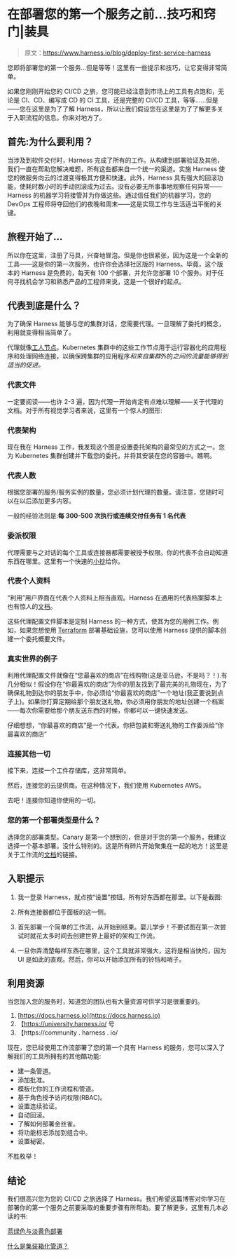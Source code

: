 # 在部署您的第一个服务之前...技巧和窍门|装具

> 原文：<https://www.harness.io/blog/deploy-first-service-harness>

您即将部署您的第一个服务...但是等等！这里有一些提示和技巧，让它变得非常简单。

如果您刚刚开始您的 CI/CD 之旅，您可能已经注意到市场上的工具有点饱和，无论是 CI、CD、编写成 CD 的 CI 工具，还是完整的 CI/CD 工具，等等……但是——您在这里是为了了解 Harness，所以让我们假设您在这里是为了了解更多关于入职流程的信息。你来对地方了。

## 首先:为什么要利用？

当涉及到软件交付时，Harness 完成了所有的工作。从构建到部署验证及其他，我们一直在帮助您解决难题，所有这些都来自一个统一的渠道。实施 Harness 使您的微服务向云的过渡变得极其方便和快速。此外，Harness 具有强大的回滚功能，使耗时数小时的手动回滚成为过去。没有必要无所事事地观察任何异常——Harness 的机器学习将接管并为你做这些。通过信任我们的机器学习，您的 DevOps 工程师将夺回他们的夜晚和周末——这是实现工作与生活适当平衡的关键。

## 旅程开始了…

所以你在这里，注册了马具，兴奋地冒泡。但是你也很紧张，因为这是一个全新的工具——这是你的第一次服务。也许你会选择社区版的 Harness。毕竟，这个版本的 Harness 是免费的，每天有 100 个部署，并允许您部署 10 个服务。对于任何寻找机会学习和熟悉产品的工程师来说，这是一个很好的起点。

## 代表到底是什么？

为了确保 Harness 能够与您的集群对话，您需要代理。一旦理解了委托的概念，利用就变得相当简单了。

代理就像[工人节点](https://docs.oracle.com/en/operating-systems/olcne/1.1/orchestration/worker.html)。Kubernetes 集群中的这些工作节点用于运行容器化的应用程序和处理网络连接，以确保跨集群的应用程序*和来自集群*外的*之间的流量能够得到适当的促进。*

### 代表文件

一定要阅读——也许 2-3 遍，因为代理一开始肯定有点难以理解——关于代理的文档。对于所有视觉学习者来说，这里有一个惊人的图形:

### 代表架构

现在我在 Harness 工作，我发现这个图是设置委托架构的最常见的方式之一。您为 Kubernetes 集群创建并下载您的委托，并将其安装在您的容器中。瞧啊。

### 代表人数

根据您部署的服务/服务实例的数量，您必须计划代理的数量。请注意，您随时可以在以后添加更多内容。

一般的经验法则是:**每 300-500 次执行或连续交付任务有 1 名代表**

### 委派权限

代理需要与之对话的每个工具或连接器都需要被授予权限。你的代表不会自动知道东西在哪里。这里有一个快速的[小抄](https://docs.harness.io/article/11hjhpatqz-connectivity-and-permissions-requirements)给你。

### 代表个人资料

“利用”用户界面在代表个人资料上相当直观。Harness 在通用的代表档案脚本上也有惊人的[文档](https://docs.harness.io/article/nxhlbmbgkj-common-delegate-profile-scripts)。

这些代理配置文件脚本是定制 Harness 的一种方式，使其为您的用例工作。例如，如果您想使用 [Terraform](https://harness.io/blog/terraform-201-tutorial/) 部署基础设施，您可以使用 Harness 提供的脚本创建一个委托概要文件。

### 真实世界的例子

利用代理配置文件就像在“您最喜欢的商店”在线购物(这是亚马逊，不是吗？！).有几分相似！假设你在“你最喜欢的商店”为你的朋友找到了最完美的礼物现在，为了确保礼物到达你的朋友手中，你必须给“你最喜欢的商店”一个地址(我正要说到点子上)。如果你打算定期给那个朋友送礼物，你必须用你朋友的地址创建一个档案——每次你需要给那个朋友送东西的时候，你都可以一键快速发送。

仔细想想，“你最喜欢的商店”是一个代表。你把包装和寄送礼物的工作委派给“你最喜欢的商店”

### 连接其他一切

接下来，连接一个工件存储库，这非常简单。

然后，连接您的云提供商。在这种情况下，我们使用 Kubernetes AWS。

去吧！连接你知道你使用的一切。

### 您的第一个部署类型是什么？

选择您的部署类型。Canary 是第一个想到的，但是对于您的第一个服务，我建议选择一个基本部署。没什么特别的。这是所有碎片开始聚集在一起的地方！这里是关于工作流的[文档](https://docs.harness.io/article/m220i1tnia-workflow-configuration)的链接。

## 入职提示

1.  我一登录 Harness，就点按“设置”按钮。所有好东西都在那里。以下是截图:

2.  所有连接器都位于面板的这一侧。
3.  首先部署一个简单的工作流，从开始到结束。婴儿学步！不要试图在第一次尝试时就花太多时间去创建世界上最好的架构工作流。
4.  一旦你弄清楚每样东西在哪里，这个工具就非常强大，这将是相当快的，因为 UI 是如此的直观。然后，你可以开始添加所有的铃铛和哨子。

## 利用资源

当您加入您的服务时，知道您的团队也有大量资源可供学习是很重要的。

1.  [https://docs.harness.io](https://docs.harness.io)
2.  【https://university.harness.io/ 号
3.  【https://community . harness . io/

现在，您已经使用工作流部署了您的第一个具有 Harness 的服务，您可以深入了解我们的工具所拥有的其他酷功能:

*   建一条管道。
*   添加批准。
*   模板化你的工作流程和管道。
*   基于角色授予访问权限(RBAC)。
*   设置连续验证。
*   自动回滚。
*   了解如何部署金丝雀。
*   将功能标志添加到组合中。
*   设置秘密。

不胜枚举！

## 结论

我们很高兴您为您的 CI/CD 之旅选择了 Harness。我们希望这篇博客对你学习在部署你的第一个服务之前要采取的重要步骤有所帮助。要了解更多，这里有几本必读的书:

[蓝绿色与淡黄色部署](https://harness.io/blog/blue-green-canary-deployment-strategies/)

[什么是集装箱化管道？](https://harness.io/blog/container-pipelines/)